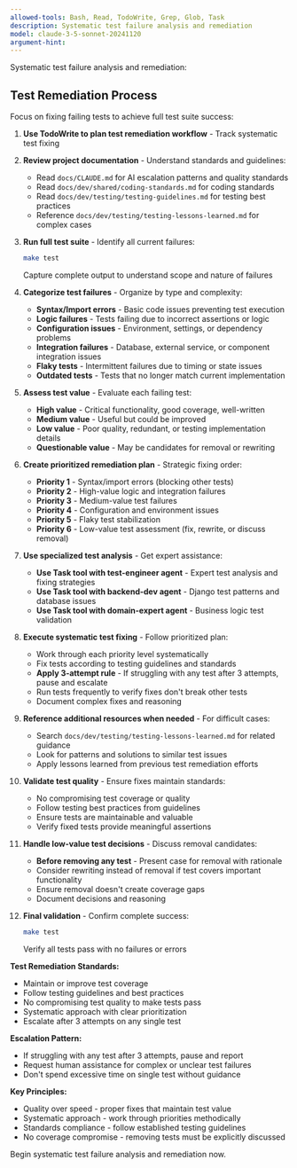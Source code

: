 ```yaml
---
allowed-tools: Bash, Read, TodoWrite, Grep, Glob, Task
description: Systematic test failure analysis and remediation
model: claude-3-5-sonnet-20241120
argument-hint:
---
```


Systematic test failure analysis and remediation:

## Test Remediation Process

Focus on fixing failing tests to achieve full test suite success:

1. **Use TodoWrite to plan test remediation workflow** - Track systematic test fixing

2. **Review project documentation** - Understand standards and guidelines:
   - Read `docs/CLAUDE.md` for AI escalation patterns and quality standards
   - Read `docs/dev/shared/coding-standards.md` for coding standards
   - Read `docs/dev/testing/testing-guidelines.md` for testing best practices
   - Reference `docs/dev/testing/testing-lessons-learned.md` for complex cases

3. **Run full test suite** - Identify all current failures:
   ```bash
   make test
   ```
   Capture complete output to understand scope and nature of failures

4. **Categorize test failures** - Organize by type and complexity:
   - **Syntax/Import errors** - Basic code issues preventing test execution
   - **Logic failures** - Tests failing due to incorrect assertions or logic
   - **Configuration issues** - Environment, settings, or dependency problems
   - **Integration failures** - Database, external service, or component integration issues
   - **Flaky tests** - Intermittent failures due to timing or state issues
   - **Outdated tests** - Tests that no longer match current implementation

5. **Assess test value** - Evaluate each failing test:
   - **High value** - Critical functionality, good coverage, well-written
   - **Medium value** - Useful but could be improved
   - **Low value** - Poor quality, redundant, or testing implementation details
   - **Questionable value** - May be candidates for removal or rewriting

6. **Create prioritized remediation plan** - Strategic fixing order:
   - **Priority 1** - Syntax/import errors (blocking other tests)
   - **Priority 2** - High-value logic and integration failures
   - **Priority 3** - Medium-value test failures
   - **Priority 4** - Configuration and environment issues
   - **Priority 5** - Flaky test stabilization
   - **Priority 6** - Low-value test assessment (fix, rewrite, or discuss removal)

7. **Use specialized test analysis** - Get expert assistance:
   - **Use Task tool with test-engineer agent** - Expert test analysis and fixing strategies
   - **Use Task tool with backend-dev agent** - Django test patterns and database issues
   - **Use Task tool with domain-expert agent** - Business logic test validation

8. **Execute systematic test fixing** - Follow prioritized plan:
   - Work through each priority level systematically
   - Fix tests according to testing guidelines and standards
   - **Apply 3-attempt rule** - If struggling with any test after 3 attempts, pause and escalate
   - Run tests frequently to verify fixes don't break other tests
   - Document complex fixes and reasoning

9. **Reference additional resources when needed** - For difficult cases:
   - Search `docs/dev/testing/testing-lessons-learned.md` for related guidance
   - Look for patterns and solutions to similar test issues
   - Apply lessons learned from previous test remediation efforts

10. **Validate test quality** - Ensure fixes maintain standards:
    - No compromising test coverage or quality
    - Follow testing best practices from guidelines
    - Ensure tests are maintainable and valuable
    - Verify fixed tests provide meaningful assertions

11. **Handle low-value test decisions** - Discuss removal candidates:
    - **Before removing any test** - Present case for removal with rationale
    - Consider rewriting instead of removal if test covers important functionality
    - Ensure removal doesn't create coverage gaps
    - Document decisions and reasoning

12. **Final validation** - Confirm complete success:
    ```bash
    make test
    ```
    Verify all tests pass with no failures or errors

**Test Remediation Standards:**
- Maintain or improve test coverage
- Follow testing guidelines and best practices
- No compromising test quality to make tests pass
- Systematic approach with clear prioritization
- Escalate after 3 attempts on any single test

**Escalation Pattern:**
- If struggling with any test after 3 attempts, pause and report
- Request human assistance for complex or unclear test failures
- Don't spend excessive time on single test without guidance

**Key Principles:**
- Quality over speed - proper fixes that maintain test value
- Systematic approach - work through priorities methodically
- Standards compliance - follow established testing guidelines
- No coverage compromise - removing tests must be explicitly discussed

Begin systematic test failure analysis and remediation now.